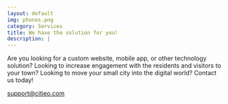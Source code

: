 ```yaml
---
layout: default
img: phones.png
category: Services
title: We have the solution for you!
description: |
---
```

Are you looking for a custom website, mobile app, or other technology solution? Looking to increase engagement with the residents and visitors to your town? Looking to move your small city into the digital world? Contact us today!

support@citieo.com
